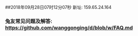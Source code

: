 ##2018年09月28日07时12分07秒 新址: 159.65.24.164
### 兔友常见问题及解答: https://github.com/wanggonging/d/blob/w/FAQ.md
